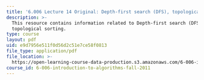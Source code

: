 ```yaml
---
title: '6.006 Lecture 14 Original: Depth-first search (DFS), topological sorting'
description: >-
  This resource contains information related to Depth-first search (DFS),
  topological sorting.
type: course
layout: pdf
uid: e9d7956e511f0d56d2c51e7ce58f0813
file_type: application/pdf
file_location: >-
  https://open-learning-course-data-production.s3.amazonaws.com/6-006-introduction-to-algorithms-fall-2011/e9d7956e511f0d56d2c51e7ce58f0813_MIT6_006F11_lec14_orig.pdf
course_id: 6-006-introduction-to-algorithms-fall-2011
---
```

